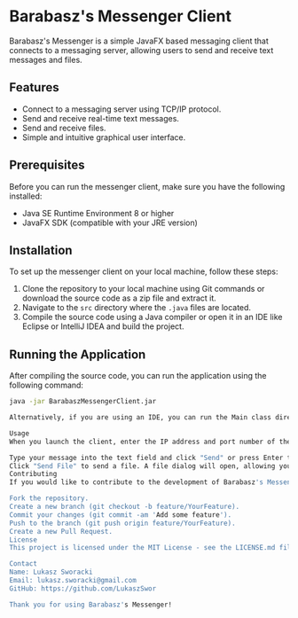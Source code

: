 # Barabasz's Messenger Client

Barabasz's Messenger is a simple JavaFX based messaging client that connects to a messaging server, allowing users to send and receive text messages and files.

## Features

- Connect to a messaging server using TCP/IP protocol.
- Send and receive real-time text messages.
- Send and receive files.
- Simple and intuitive graphical user interface.

## Prerequisites

Before you can run the messenger client, make sure you have the following installed:
- Java SE Runtime Environment 8 or higher
- JavaFX SDK (compatible with your JRE version)

## Installation

To set up the messenger client on your local machine, follow these steps:

1. Clone the repository to your local machine using Git commands or download the source code as a zip file and extract it.
2. Navigate to the `src` directory where the `.java` files are located.
3. Compile the source code using a Java compiler or open it in an IDE like Eclipse or IntelliJ IDEA and build the project.

## Running the Application

After compiling the source code, you can run the application using the following command:

```sh
java -jar BarabaszMessengerClient.jar

Alternatively, if you are using an IDE, you can run the Main class directly.

Usage
When you launch the client, enter the IP address and port number of the server you wish to connect to (by default it connects to localhost on port 1234).

Type your message into the text field and click "Send" or press Enter to send a message.
Click "Send File" to send a file. A file dialog will open, allowing you to choose the file to send.
Contributing
If you would like to contribute to the development of Barabasz's Messenger, please follow these steps:

Fork the repository.
Create a new branch (git checkout -b feature/YourFeature).
Commit your changes (git commit -am 'Add some feature').
Push to the branch (git push origin feature/YourFeature).
Create a new Pull Request.
License
This project is licensed under the MIT License - see the LICENSE.md file for details.

Contact
Name: Lukasz Sworacki
Email: lukasz.sworacki@gmail.com
GitHub: https://github.com/LukaszSwor

Thank you for using Barabasz's Messenger!